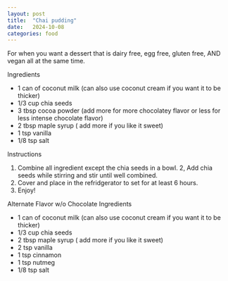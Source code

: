 ```yaml
---
layout: post
title:  "Chai pudding"
date:   2024-10-08
categories: food
---
```


For when you want a dessert that is dairy free, egg free, gluten free, AND vegan all at the same time.


Ingredients
- 1 can of coconut milk (can also use coconut cream if you want it to be thicker)
- 1/3 cup chia seeds
- 3 tbsp cocoa powder (add more for more chocolatey flavor or less for less intense chocolate flavor)
- 2 tbsp maple syrup ( add more if you like it sweet)
- 1 tsp vanilla
- 1/8 tsp salt 



Instructions
1. Combine all ingredient except the chia seeds in a bowl.
2, Add chia seeds while stirring and stir until well combined.
3. Cover and place in the refridgerator to set for at least 6 hours. 
4. Enjoy! 


Alternate Flavor w/o Chocolate
Ingredients
- 1 can of coconut milk (can also use coconut cream if you want it to be thicker)
- 1/3 cup chia seeds
- 2 tbsp maple syrup ( add more if you like it sweet)
- 2 tsp vanilla
- 1 tsp cinnamon
- 1 tsp nutmeg
- 1/8 tsp salt 
